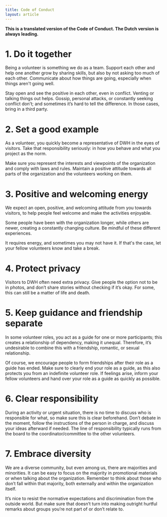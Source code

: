 ```yaml
---
title: Code of Conduct
layout: article
---
```


**This is a translated version of the Code of Conduct. The Dutch version is always leading.**

# 1. Do it together

Being a volunteer is something we do as a team. Support each other and help one another grow by sharing skills, but also by not asking too much of each other. Communicate about how things are going, especially when things aren't going well.

Stay open and see the positive in each other, even in conflict. Venting or talking things out helps. Gossip, personal attacks, or constantly seeking conflict don’t; and sometimes it’s hard to tell the difference. In those cases, bring in a third party.

# 2. Set a good example

As a volunteer, you quickly become a representative of DWH in the eyes of visitors. Take that responsibility seriously: in how you behave and what you project as the norm.

Make sure you represent the interests and viewpoints of the organization and comply with laws and rules. Maintain a positive attitude towards all parts of the organization and the volunteers working on them.

# 3. Positive and welcoming energy

We expect an open, positive, and welcoming attitude from you towards visitors, to help people feel welcome and make the activities enjoyable.

Some people have been with the organization longer, while others are newer, creating a constantly changing culture. Be mindful of these different experiences.

It requires energy, and sometimes you may not have it. If that's the case, let your fellow volunteers know and take a break.

# 4. Protect privacy

Visitors to DWH often need extra privacy. Give people the option not to be in photos, and don’t share stories without checking if it’s okay. For some, this can still be a matter of life and death.

# 5. Keep guidance and friendship separate

In some volunteer roles, you act as a guide for one or more participants; this creates a relationship of dependency, making it unequal. Therefore, it’s undesirable to combine this with a friendship, romantic, or sexual relationship.

Of course, we encourage people to form friendships after their role as a guide has ended. Make sure to clearly end your role as a guide, as this also protects you from an indefinite volunteer role. If feelings arise, inform your fellow volunteers and hand over your role as a guide as quickly as possible.

# 6. Clear responsibility

During an activity or urgent situation, there is no time to discuss who is responsible for what, so make sure this is clear beforehand. Don’t debate in the moment, follow the instructions of the person in charge, and discuss your ideas afterward if needed. The line of responsibility typically runs from the board to the coordinator/committee to the other volunteers.

# 7. Embrace diversity

We are a diverse community, but even among us, there are majorities and minorities. It can be easy to focus on the majority in promotional materials or when talking about the organization. Remember to think about those who don’t fall within that majority, both externally and within the organization itself.

It’s nice to resist the normative expectations and discrimination from the outside world. But make sure that doesn’t turn into making outright hurtful remarks about groups you’re not part of or don’t relate to.
